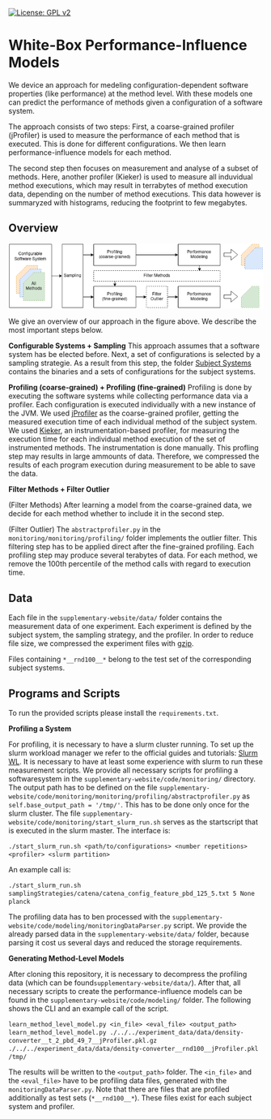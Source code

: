 [![License: GPL v2](https://img.shields.io/badge/License-GPL%20v2-blue.svg)](https://www.gnu.org/licenses/old-licenses/gpl-2.0.en.html)

# White-Box Performance-Influence Models

We device an approach for medeling configuration-dependent software properties (like performance) at the method level. With these models one can predict the performance of methods given a configuration of a software system.

The approach consists of two steps: First, a coarse-grained profiler (jProfiler) is used to measure the performance of each method that is executed. This is done for different configurations. We then learn performance-influence models for each method.

The second step then focuses on measurement and analyse of a subset of methods. Here, another profiler (Kieker) is used to measure all induvidual method executions, which may result in terrabytes of method execution data, depending on the number of method executions. This data however is summaryzed with histograms, reducing the footprint to few megabytes. 

## Overview

![Sketch](WhiteBoxWorkflow-Page-2.png)

We give an overview of our approach in the figure above. We describe the most important steps below.

**Configurable Systems + Sampling**
This approach assumes that a software system has be elected before. Next, a set of configurations is selected by a sampling strategie. As a result from this step, the folder [Subject Systems](supplementary-website/SubjectSystems) contains the binaries and a sets of configurations for the subject systems.

**Profiling (coarse-grained) + Profiling (fine-grained)**
Profiling is done by executing the software systems while collecting performance data via a profiler. Each configuration is executed individually with a new instance of the JVM. We used [jProfiler](https://www.ej-technologies.com/products/jprofiler/overview.html) as the coarse-grained profiler, getting the measured execution time of each individual method of the subject system. We used [Kieker](http://kieker-monitoring.net/), an instrumentation-based profiler, for measuring the execution time for each individual method execution of the set of instrumented methods. The instrumentation is done manually. This profling step may results in large ammounts of data. Therefore, we compressed the results of each program execution during measurement to be able to save the data.

**Filter Methods + Filter Outlier**

(Filter Methods) After learning a model from the coarse-grained data, we decide for each method whether to include it in the second step.

(Filter Outlier) The `abstractprofiler.py` in the `monitoring/monitoring/profiling/` folder implements the outlier filter. This filtering step has to be applied direct after the fine-grained profiling. Each profiling step may produce several terabytes of data. For each method, we remove the 100th percentile of the method calls with regard to execution time.


## Data

Each file in the ```supplementary-website/data/``` folder contains the measurement data of one experiment. Each experiment is defined by the subject system, the sampling strategy, and the profiler. In order to reduce file size, we compressed the experiment files with [gzip](https://wiki.ubuntuusers.de/gzip/).

Files containing ```*__rnd100__*``` belong to the test set of the corresponding subject systems.

## Programs and Scripts

To run the provided scripts please install the `requirements.txt`.

**Profiling a System**

For profiling, it is necessary to have a slurm cluster running. To set up the slurm workload manager we refer to the official guides and tutorials: [Slurm WL](https://slurm.schedmd.com/overview.html). It is necessary to have at least some experience with slurm to run these measurement scripts.
We provide all necessary scripts for profiling a softwaresystem in the ```supplementary-website/code/monitoring/``` directory. The output path has to be defined on the file `supplementary-website/code/monitoring/monitoring/profiling/abstractprofiler.py` as `self.base_output_path = '/tmp/'`. This has to be done only once for the slurm cluster. The file ```supplementary-website/code/monitoring/start_slurm_run.sh``` serves as the startscript that is executed in the slurm master. The interface is:
```
./start_slurm_run.sh <path/to/configurations> <number repetitions> <profiler> <slurm partition>
```
An example call is:
```
./start_slurm_run.sh samplingStrategies/catena/catena_config_feature_pbd_125_5.txt 5 None planck
```
The profiling data has to ben processed with the `supplementary-website/code/modeling/monitoringDataParser.py` script. We provide the already parsed data in the ```supplementary-website/data/``` folder, because parsing it cost us several days and reduced the storage requirements.


**Generating Method-Level Models**

After cloning this repository, it is necessary to decompress the profiling data (which can be found```supplementary-website/data/```). After that, all necessary scripts to create the performance-influence models can be found in the ```supplementary-website/code/modeling/``` folder. The following shows the CLI and an example call of the script.
```
learn_method_level_model.py <in_file> <eval_file> <output_path>
learn_method_level_model.py ./../../experiment_data/data/density-converter__t_2_pbd_49_7__jProfiler.pkl.gz ./../../experiment_data/data/density-converter__rnd100__jProfiler.pkl /tmp/
```
The results will be written to the `<output_path>` folder. The `<in_file>` and the `<eval_file>` have to be profiling data files, generated with the `monitoringDataParser.py`. Note that there are files that are profiled additionally as test sets (`*__rnd100__*`). These files exist for each subject system and profiler.
